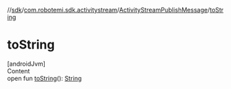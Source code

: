 //[sdk](../../../index.md)/[com.robotemi.sdk.activitystream](../index.md)/[ActivityStreamPublishMessage](index.md)/[toString](to-string.md)



# toString  
[androidJvm]  
Content  
open fun [toString](to-string.md)(): [String](https://developer.android.com/reference/kotlin/java/lang/String.html)  



